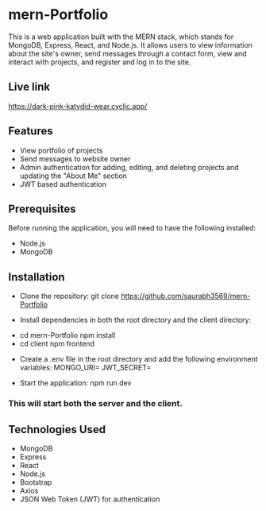 # mern-Portfolio  
This is a web application built with the MERN stack, which stands for MongoDB, Express, React, and Node.js. It allows users to view information about the site's owner, send messages through a contact form, view and interact with projects, and register and log in to the site.

## Live link
https://dark-pink-katydid-wear.cyclic.app/

## Features

+ View portfolio of projects
+ Send messages to website owner
+ Admin authentication for adding, editing, and deleting projects and updating the "About Me" section
+ JWT based authentication

## Prerequisites
Before running the application, you will need to have the following installed:

+ Node.js
+ MongoDB

## Installation

+ Clone the repository:
git clone https://github.com/saurabh3569/mern-Portfolio

+ Install dependencies in both the root directory and the client directory:
* cd mern-Portfolio
npm install
* cd client
npm frontend

+ Create a .env file in the root directory and add the following environment variables:
MONGO_URI=<your-mongodb-uri>
JWT_SECRET=<your-jwt-secret>


+ Start the application:
npm run dev

### This will start both the server and the client.

## Technologies Used
+ MongoDB
+ Express
+ React
+ Node.js
+ Bootstrap
+ Axios
+ JSON Web Token (JWT) for authentication

